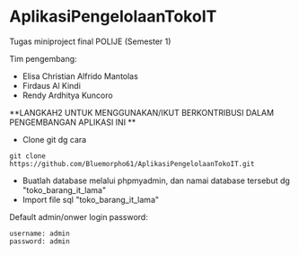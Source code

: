 # AplikasiPengelolaanTokoIT
Tugas miniproject final POLIJE (Semester 1)

Tim pengembang:
- Elisa Christian Alfrido Mantolas
- Firdaus Al Kindi
- Rendy Ardhitya Kuncoro

**LANGKAH2 UNTUK MENGGUNAKAN/IKUT BERKONTRIBUSI DALAM PENGEMBANGAN APLIKASI INI **
- Clone git dg cara

```
git clone https://github.com/Bluemorpho61/AplikasiPengelolaanTokoIT.git
```
- Buatlah database melalui phpmyadmin, dan namai database tersebut dg "toko_barang_it_lama"
- Import file sql "toko_barang_it_lama"

Default admin/onwer login password:
```
username: admin
password: admin
```

